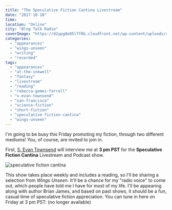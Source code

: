 ```yaml
---
title: "The Speculative Fiction Cantina Livestream"
date: "2017-10-18"
time:
location: "Online"
city: "Blog Talk Radio"
coverImage: "https://d2ypg8o05lff0b.cloudfront.net/wp-content/uploads/sites/3/2017/10/cropped-Speculative_Fiction_Cantina_2.png"
categories:
  - "appearances"
  - "wings-unseen"
  - "writing"
  - "recorded"
tags:
  - "appearances"
  - "at-the-inkwell"
  - "fantasy"
  - "livestream"
  - "reading"
  - "rebecca-gomez-farrell"
  - "s-evan-townsend"
  - "san-francisco"
  - "science-fiction"
  - "short-fiction"
  - "speculative-fiction-cantina"
  - "wings-unseen"
---
```


I'm going to be busy this Friday promoting my fiction, through two different mediums! You, of course, are invited to join in.

First, [S. Evan Townsend](http://blog.sevantownsend.com/) will interview me at **3 pm PST** for the **Speculative Fiction Cantina** Livestream and Podcast show.

![speculative fiction cantina](https://d2ypg8o05lff0b.cloudfront.net/wp-content/uploads/sites/3/2017/10/cropped-Speculative_Fiction_Cantina_2.png)

This show takes place weekly and includes a reading, so I'll be sharing a selection from _Wings Unseen_. It'll be a chance for my "radio voice" to come out, which people have told me I have for most of my life. I'll be appearing along with author Brian James, and based on past shows, it should be a fun, casual time of speculative fiction appreciation. You can tune in here on Friday at 3 pm PST: (no longer available)
